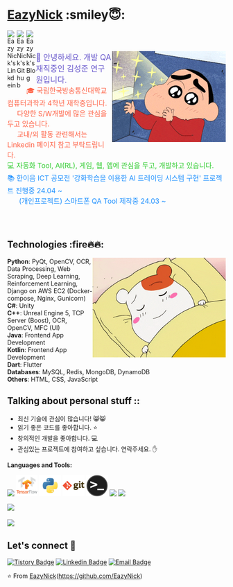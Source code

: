 # <a href="https://www.linkedin.com/in/sung-jun-kim-962956304/">EazyNick</a> :smiley😇:

<a href="https://www.linkedin.com/in/sung-jun-kim-962956304">
  <img align="left" alt="EazyNick's Linkdein" width="22px" src="https://cdn.jsdelivr.net/npm/simple-icons@v3/icons/linkedin.svg" />
</a>
<a href="https://github.com/EazyNick">
  <img align="left" alt="EazyNick's Github" width="22px" src="https://cdn.jsdelivr.net/npm/simple-icons@v3/icons/github.svg" />
</a>
<a href="https://kimsungjun9987.tistory.com/">
  <img align="left" alt="EazyNick's Blog" width="22px" src="https://cdn.jsdelivr.net/npm/simple-icons@v3/icons/instagram.svg" />
</a>

<br>
<br>

<p>
  <img src="https://github.com/EazyNick/EazyNick/blob/main/1.gif?raw=true" align="right" height="210" />
  <span style="color: #6A5ACD; font-size: 18px;">👋 안녕하세요. 개발 QA 재직중인 김성준 연구원입니다.</span><br>
  <span style="color: #FF6347; font-size: 16px;">🎓 국립한국방송통신대학교 컴퓨터과학과 4학년 재학중입니다.</span><br>
  <span style="color: #FF6347; font-size: 16px;">&nbsp;&nbsp;&nbsp;&nbsp;&nbsp;다양한 S/W개발에 많은 관심을 두고 있습니다.</span><br>
  <span style="color: #FF6347; font-size: 16px;">&nbsp;&nbsp;&nbsp;&nbsp;&nbsp;교내/외 활동 관련해서는 Linkedin 페이지 참고 부탁드립니다.</span><br>
  <span style="color: #32CD32; font-size: 16px;">💻 자동화 Tool, AI(RL), 게임, 웹, 앱에 관심을 두고, 개발하고 있습니다.</span><br>
  <span style="color: #1E90FF; font-size: 16px;">📚 한이음 ICT 공모전 '강화학습을 이용한 AI 트레이딩 시스템 구현' 프로젝트 진행중 24.04 ~ <br>
  <span style="color: #1E90FF; font-size: 16px;">&nbsp;&nbsp;&nbsp;&nbsp;&nbsp; (개인프로젝트) 스마트폰 QA Tool 제작중 24.03 ~ <br>
</p>

<br>
<br>
  
## Technologies :fire🔥🔥:
<img src="https://github.com/EazyNick/EazyNick/blob/main/2.gif?raw=true" align="right" height="230" />

**Python**: PyQt, OpenCV, OCR, Data Processing, Web Scraping, Deep Learning, Reinforcement Learning, Django on AWS EC2 (Docker-compose, Nginx, Gunicorn) <br>
**C#**: Unity <br>
**C++**: Unreal Engine 5, TCP Server (Boost), OCR, OpenCV, MFC (UI) <br>
**Java**: Frontend App Development <br>
**Kotlin**: Frontend App Development <br>
**Dart**: Flutter <br>
**Databases**: MySQL, Redis, MongoDB, DynamoDB <br>
**Others**: HTML, CSS, JavaScript



## Talking about personal stuff ::
- 최신 기술에 관심이 많습니다! 😸😸
- 읽기 좋은 코드를 좋아합니다. ⭐️
- 창의적인 개발을 좋아합니다. 💻
- 관심있는 프로젝트에 참여하고 싶습니다. 연락주세요. ✋


**Languages and Tools:**  

<code><img height="50" src="https://pytorch.org/assets/images/pytorch-logo.png"></code>
<code><img height="50" src="https://raw.githubusercontent.com/github/explore/80688e429a7d4ef2fca1e82350fe8e3517d3494d/topics/tensorflow/tensorflow.png"></code>
<code><img height="50" src="https://raw.githubusercontent.com/github/explore/80688e429a7d4ef2fca1e82350fe8e3517d3494d/topics/python/python.png"></code>
<code><img height="50" src="https://raw.githubusercontent.com/github/explore/80688e429a7d4ef2fca1e82350fe8e3517d3494d/topics/git/git.png"></code>
<code><img height="50" src="https://raw.githubusercontent.com/github/explore/80688e429a7d4ef2fca1e82350fe8e3517d3494d/topics/terminal/terminal.png"></code>
<code><img height="50" src="https://cdn.jsdelivr.net/npm/simple-icons@3.4.0/icons/kaggle.svg"></code>
<code><img height="50" src="https://cdn.jsdelivr.net/npm/simple-icons@3.4.0/icons/heroku.svg"></code>



<a href="https://github.com/EazyNick">
  <img src="https://github-readme-stats.vercel.app/api/top-langs/?username=EazyNick&theme=radical&hide=glsl,python" />
</a>

<br>
<br>

<a href="https://github.com/EazyNick">
  <img src="https://github-readme-stats.vercel.app/api?username=EazyNick&show_icons=true&theme=radical" />
</a>

##  Let's connect :speech_balloon:
[![Tistory Badge](https://img.shields.io/badge/-Tistory-ff4500?style=flat-square&logo=tistory&logoColor=white&link=https://kimsungjun9987.tistory.com/)](https://kimsungjun9987.tistory.com/)
[![Linkedin Badge](https://img.shields.io/badge/-SungJunKim-blue?style=flat-square&logo=Linkedin&logoColor=white&link=https://www.linkedin.com/in/sung-jun-kim-962956304/)](https://www.linkedin.com/in/sung-jun-kim-962956304/)
[![Email Badge](https://img.shields.io/badge/-kkkygsos@naver.com-c14438?style=flat-square&logo=Gmail&logoColor=white&link=mailto:kkkygsos@naver.com)](mailto:kkkygsos@naver.com)



⭐️ From [EazyNick]([https://github.com/Neel2904)(https://github.com/EazyNick)

